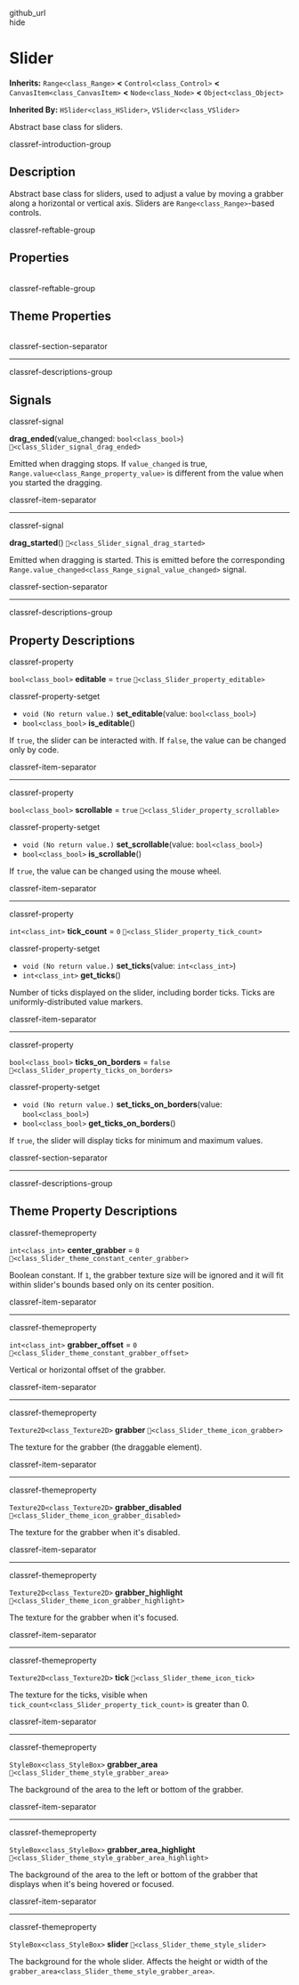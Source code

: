 github\_url  
hide

# Slider

**Inherits:** `Range<class_Range>` **&lt;** `Control<class_Control>`
**&lt;** `CanvasItem<class_CanvasItem>` **&lt;** `Node<class_Node>`
**&lt;** `Object<class_Object>`

**Inherited By:** `HSlider<class_HSlider>`, `VSlider<class_VSlider>`

Abstract base class for sliders.

classref-introduction-group

## Description

Abstract base class for sliders, used to adjust a value by moving a
grabber along a horizontal or vertical axis. Sliders are
`Range<class_Range>`-based controls.

classref-reftable-group

## Properties

<table>
<tbody>
<tr>
</tr>
<tr>
</tr>
<tr>
</tr>
<tr>
</tr>
<tr>
</tr>
<tr>
</tr>
</tbody>
</table>

classref-reftable-group

## Theme Properties

<table>
<tbody>
<tr>
</tr>
<tr>
</tr>
<tr>
</tr>
<tr>
</tr>
<tr>
</tr>
<tr>
</tr>
<tr>
</tr>
<tr>
</tr>
<tr>
</tr>
</tbody>
</table>

classref-section-separator

------------------------------------------------------------------------

classref-descriptions-group

## Signals

classref-signal

**drag\_ended**(value\_changed: `bool<class_bool>`)
`🔗<class_Slider_signal_drag_ended>`

Emitted when dragging stops. If `value_changed` is true,
`Range.value<class_Range_property_value>` is different from the value
when you started the dragging.

classref-item-separator

------------------------------------------------------------------------

classref-signal

**drag\_started**() `🔗<class_Slider_signal_drag_started>`

Emitted when dragging is started. This is emitted before the
corresponding `Range.value_changed<class_Range_signal_value_changed>`
signal.

classref-section-separator

------------------------------------------------------------------------

classref-descriptions-group

## Property Descriptions

classref-property

`bool<class_bool>` **editable** = `true`
`🔗<class_Slider_property_editable>`

classref-property-setget

-   `void (No return value.)` **set\_editable**(value:
    `bool<class_bool>`)
-   `bool<class_bool>` **is\_editable**()

If `true`, the slider can be interacted with. If `false`, the value can
be changed only by code.

classref-item-separator

------------------------------------------------------------------------

classref-property

`bool<class_bool>` **scrollable** = `true`
`🔗<class_Slider_property_scrollable>`

classref-property-setget

-   `void (No return value.)` **set\_scrollable**(value:
    `bool<class_bool>`)
-   `bool<class_bool>` **is\_scrollable**()

If `true`, the value can be changed using the mouse wheel.

classref-item-separator

------------------------------------------------------------------------

classref-property

`int<class_int>` **tick\_count** = `0`
`🔗<class_Slider_property_tick_count>`

classref-property-setget

-   `void (No return value.)` **set\_ticks**(value: `int<class_int>`)
-   `int<class_int>` **get\_ticks**()

Number of ticks displayed on the slider, including border ticks. Ticks
are uniformly-distributed value markers.

classref-item-separator

------------------------------------------------------------------------

classref-property

`bool<class_bool>` **ticks\_on\_borders** = `false`
`🔗<class_Slider_property_ticks_on_borders>`

classref-property-setget

-   `void (No return value.)` **set\_ticks\_on\_borders**(value:
    `bool<class_bool>`)
-   `bool<class_bool>` **get\_ticks\_on\_borders**()

If `true`, the slider will display ticks for minimum and maximum values.

classref-section-separator

------------------------------------------------------------------------

classref-descriptions-group

## Theme Property Descriptions

classref-themeproperty

`int<class_int>` **center\_grabber** = `0`
`🔗<class_Slider_theme_constant_center_grabber>`

Boolean constant. If `1`, the grabber texture size will be ignored and
it will fit within slider's bounds based only on its center position.

classref-item-separator

------------------------------------------------------------------------

classref-themeproperty

`int<class_int>` **grabber\_offset** = `0`
`🔗<class_Slider_theme_constant_grabber_offset>`

Vertical or horizontal offset of the grabber.

classref-item-separator

------------------------------------------------------------------------

classref-themeproperty

`Texture2D<class_Texture2D>` **grabber**
`🔗<class_Slider_theme_icon_grabber>`

The texture for the grabber (the draggable element).

classref-item-separator

------------------------------------------------------------------------

classref-themeproperty

`Texture2D<class_Texture2D>` **grabber\_disabled**
`🔗<class_Slider_theme_icon_grabber_disabled>`

The texture for the grabber when it's disabled.

classref-item-separator

------------------------------------------------------------------------

classref-themeproperty

`Texture2D<class_Texture2D>` **grabber\_highlight**
`🔗<class_Slider_theme_icon_grabber_highlight>`

The texture for the grabber when it's focused.

classref-item-separator

------------------------------------------------------------------------

classref-themeproperty

`Texture2D<class_Texture2D>` **tick** `🔗<class_Slider_theme_icon_tick>`

The texture for the ticks, visible when
`tick_count<class_Slider_property_tick_count>` is greater than 0.

classref-item-separator

------------------------------------------------------------------------

classref-themeproperty

`StyleBox<class_StyleBox>` **grabber\_area**
`🔗<class_Slider_theme_style_grabber_area>`

The background of the area to the left or bottom of the grabber.

classref-item-separator

------------------------------------------------------------------------

classref-themeproperty

`StyleBox<class_StyleBox>` **grabber\_area\_highlight**
`🔗<class_Slider_theme_style_grabber_area_highlight>`

The background of the area to the left or bottom of the grabber that
displays when it's being hovered or focused.

classref-item-separator

------------------------------------------------------------------------

classref-themeproperty

`StyleBox<class_StyleBox>` **slider**
`🔗<class_Slider_theme_style_slider>`

The background for the whole slider. Affects the height or width of the
`grabber_area<class_Slider_theme_style_grabber_area>`.
